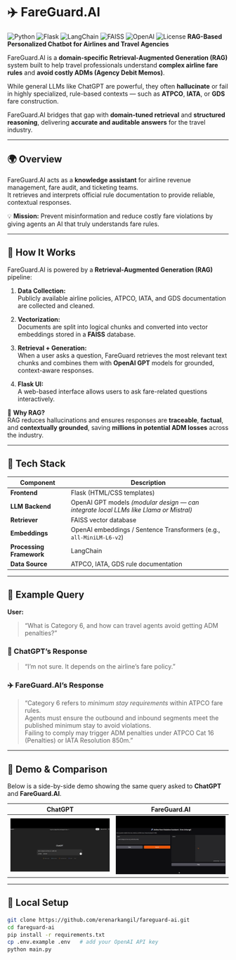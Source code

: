 # ✈️ FareGuard.AI  
![Python](https://img.shields.io/badge/Python-3.10-blue)
![Flask](https://img.shields.io/badge/Flask-Framework-green)
![LangChain](https://img.shields.io/badge/LangChain-RAG-orange)
![FAISS](https://img.shields.io/badge/FAISS-VectorDB-yellow)
![OpenAI](https://img.shields.io/badge/OpenAI-GPT4-lightgrey)
![License](https://img.shields.io/badge/License-MIT-purple)
**RAG-Based Personalized Chatbot for Airlines and Travel Agencies**



FareGuard.AI is a **domain-specific Retrieval-Augmented Generation (RAG)** system built to help travel professionals understand **complex airline fare rules** and **avoid costly ADMs (Agency Debit Memos)**.  

While general LLMs like ChatGPT are powerful, they often **hallucinate** or fail in highly specialized, rule-based contexts — such as **ATPCO**, **IATA**, or **GDS** fare construction. 

FareGuard.AI bridges that gap with **domain-tuned retrieval** and **structured reasoning**, delivering **accurate and auditable answers** for the travel industry.

---

## 🌍 Overview

FareGuard.AI acts as a **knowledge assistant** for airline revenue management, fare audit, and ticketing teams.  
It retrieves and interprets official rule documentation to provide reliable, contextual responses.

💡 **Mission:** Prevent misinformation and reduce costly fare violations by giving agents an AI that truly understands fare rules.

---

## 🧠 How It Works

FareGuard.AI is powered by a **Retrieval-Augmented Generation (RAG)** pipeline:

1. **Data Collection:**  
   Publicly available airline policies, ATPCO, IATA, and GDS documentation are collected and cleaned.  

2. **Vectorization:**  
   Documents are split into logical chunks and converted into vector embeddings stored in a **FAISS** database.  

3. **Retrieval + Generation:**  
   When a user asks a question, FareGuard retrieves the most relevant text chunks and combines them with **OpenAI GPT** models for grounded, context-aware responses.  

4. **Flask UI:**  
   A web-based interface allows users to ask fare-related questions interactively.  

🔎 **Why RAG?**  
RAG reduces hallucinations and ensures responses are **traceable**, **factual**, and **contextually grounded**, saving **millions in potential ADM losses** across the industry.

---

## 🧩 Tech Stack

| Component | Description |
|------------|-------------|
| **Frontend** | Flask (HTML/CSS templates) |
| **LLM Backend** | OpenAI GPT models *(modular design — can integrate local LLMs like Llama or Mistral)* |
| **Retriever** | FAISS vector database |
| **Embeddings** | OpenAI embeddings  / Sentence Transformers (e.g., `all-MiniLM-L6-v2`)   |
| **Processing Framework** | LangChain |
| **Data Source** | ATPCO, IATA, GDS rule documentation |

---

## 💬 Example Query

**User:**  
> “What is Category 6, and how can travel agents avoid getting ADM penalties?”

### 🤖 ChatGPT’s Response  
> “I’m not sure. It depends on the airline’s fare policy.”

### ✈️ FareGuard.AI’s Response  
> “Category 6 refers to *minimum stay requirements* within ATPCO fare rules.  
> Agents must ensure the outbound and inbound segments meet the published minimum stay to avoid violations.  
> Failing to comply may trigger ADM penalties under ATPCO Cat 16 (Penalties) or IATA Resolution 850m.”

---

## 🎥 Demo & Comparison

Below is a side-by-side demo showing the same query asked to **ChatGPT** and **FareGuard.AI**.

| ChatGPT | FareGuard.AI |
|:--------:|:-------------:|
| ![ChatGPT Demo](static/chaftgpt.gif) | ![FareGuard Demo](static/fareguard.gif) |



---

## 🧰 Local Setup

```bash
git clone https://github.com/erenarkangil/fareguard-ai.git
cd fareguard-ai
pip install -r requirements.txt
cp .env.example .env   # add your OpenAI API key
python main.py
